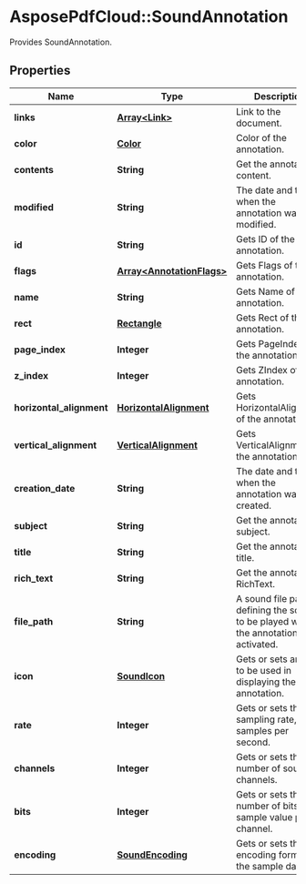 ﻿# AsposePdfCloud::SoundAnnotation
Provides SoundAnnotation.

## Properties
Name | Type | Description | Notes
------------ | ------------- | ------------- | -------------
**links** | [**Array&lt;Link&gt;**](Link.md) | Link to the document. | [optional] 
**color** | [**Color**](Color.md) | Color of the annotation. | [optional] 
**contents** | **String** | Get the annotation content. | [optional] 
**modified** | **String** | The date and time when the annotation was last modified. | [optional] 
**id** | **String** | Gets ID of the annotation. | [optional] 
**flags** | [**Array&lt;AnnotationFlags&gt;**](AnnotationFlags.md) | Gets Flags of the annotation. | [optional] 
**name** | **String** | Gets Name of the annotation. | [optional] 
**rect** | [**Rectangle**](Rectangle.md) | Gets Rect of the annotation. | 
**page_index** | **Integer** | Gets PageIndex of the annotation. | [optional] 
**z_index** | **Integer** | Gets ZIndex of the annotation. | [optional] 
**horizontal_alignment** | [**HorizontalAlignment**](HorizontalAlignment.md) | Gets HorizontalAlignment of the annotation. | [optional] 
**vertical_alignment** | [**VerticalAlignment**](VerticalAlignment.md) | Gets VerticalAlignment of the annotation. | [optional] 
**creation_date** | **String** | The date and time when the annotation was created. | [optional] 
**subject** | **String** | Get the annotation subject. | [optional] 
**title** | **String** | Get the annotation title. | [optional] 
**rich_text** | **String** | Get the annotation RichText. | [optional] 
**file_path** | **String** | A sound file path defining the sound to be played when the annotation is activated. | 
**icon** | [**SoundIcon**](SoundIcon.md) | Gets or sets an icon to be used in displaying the annotation. | [optional] 
**rate** | **Integer** | Gets or sets the sampling rate, in samples per second. | [optional] 
**channels** | **Integer** | Gets or sets the number of sound channels. | [optional] 
**bits** | **Integer** | Gets or sets the number of bits per sample value per channel. | [optional] 
**encoding** | [**SoundEncoding**](SoundEncoding.md) | Gets or sets the encoding format for the sample data. | [optional] 


